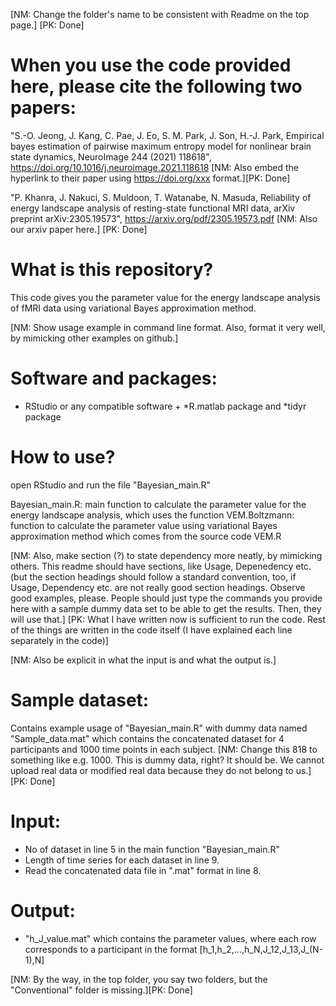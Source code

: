[NM: Change the folder's name to be consistent with Readme on the top page.] [PK: Done]

# When you use the code provided here, please cite the following two papers:

"S.-O. Jeong, J. Kang, C. Pae, J. Eo, S. M. Park, J. Son, H.-J. Park, Empirical bayes estimation of pairwise maximum entropy model for nonlinear brain state dynamics, NeuroImage 244 (2021) 118618", https://doi.org/10.1016/j.neuroimage.2021.118618 [NM: Also embed the hyperlink to their paper using https://doi.org/xxx format.][PK: Done]

"P. Khanra, J. Nakuci, S. Muldoon, T. Watanabe, N. Masuda, Reliability of energy landscape analysis of resting-state functional MRI data, arXiv preprint arXiv:2305.19573", https://arxiv.org/pdf/2305.19573.pdf
[NM: Also our arxiv paper here.] [PK: Done]

# What is this repository?
This code gives you the parameter value for the energy landscape analysis of fMRI data using variational Bayes approximation method.

[NM: Show usage example in command line format. Also, format it very well, by mimicking other examples on github.]
# Software and packages:
- RStudio or any compatible software $+$ *R.matlab package and *tidyr package

# How to use?
open RStudio and run the file "Bayesian_main.R"

Bayesian_main.R: main function to calculate the parameter value for the energy landscape analysis, which uses the  function VEM.Boltzmann: function to calculate the parameter value using variational Bayes approximation method which comes from the source code VEM.R

[NM: Also, make section (?) to state dependency more neatly, by mimicking others. This readme should have sections, like Usage, Depenedency etc. (but the section headings should follow a standard convention, too, if Usage, Dependency etc. are not really good section headings. Observe good examples, please. People should just type the commands you provide here with a sample dummy data set to be able to get the results. Then, they will use that.] [PK: What I have written now is sufficient to run the code. Rest of the things are written in the code itself (I have explained each line separately in the code)]

[NM: Also be explicit in what the input is and what the output is.]
# Sample dataset:
Contains example usage of "Bayesian_main.R" with dummy data named "Sample_data.mat" which contains the concatenated dataset for 4 participants and 1000 time points in each subject. [NM: Change this 818 to something like e.g. 1000. This is dummy data, right? It should be. We cannot upload real data or modified real data because they do not belong to us.] [PK: Done]

# Input:
- No of dataset in line 5 in the main function "Bayesian_main.R"
- Length of time series for each dataset in line 9.
- Read the concatenated data file in ".mat" format in line 8.

# Output:
- "h_J_value.mat" which contains the parameter values, where each row corresponds to a participant in the format [h_1,h_2,...,h_N,J_12,J_13,J_(N-1),N]


[NM: By the way, in the top folder, you say two folders, but the "Conventional" folder is missing.][PK: Done]
